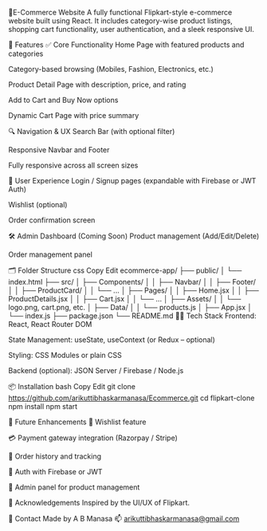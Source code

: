 🛒E-Commerce Website
A fully functional Flipkart-style e-commerce website built using React. It includes category-wise product listings, shopping cart functionality, user authentication, and a sleek responsive UI.

🚀 Features
✅ Core Functionality
Home Page with featured products and categories

Category-based browsing (Mobiles, Fashion, Electronics, etc.)

Product Detail Page with description, price, and rating

Add to Cart and Buy Now options

Dynamic Cart Page with price summary

🔍 Navigation & UX
Search Bar (with optional filter)

Responsive Navbar and Footer

Fully responsive across all screen sizes

👤 User Experience
Login / Signup pages (expandable with Firebase or JWT Auth)

Wishlist (optional)

Order confirmation screen

🛠 Admin Dashboard (Coming Soon)
Product management (Add/Edit/Delete)

Order management panel

🗂 Folder Structure
css
Copy
Edit
ecommerce-app/
├── public/
│   └── index.html
├── src/
│   ├── Components/
│   │   ├── Navbar/
│   │   ├── Footer/
│   │   ├── ProductCard/
│   │   └── ...
│   ├── Pages/
│   │   ├── Home.jsx
│   │   ├── ProductDetails.jsx
│   │   ├── Cart.jsx
│   │   └── ...
│   ├── Assets/
│   │   └── logo.png, cart.png, etc.
│   ├── Data/
│   │   └── products.js
│   ├── App.jsx
│   └── index.js
├── package.json
└── README.md
🧑‍💻 Tech Stack
Frontend: React, React Router DOM

State Management: useState, useContext (or Redux – optional)

Styling: CSS Modules or plain CSS

Backend (optional): JSON Server / Firebase / Node.js

📦 Installation
bash
Copy
Edit
git clone https://github.com/arikuttibhaskarmanasa/Ecommerce.git
cd flipkart-clone
npm install
npm start

📝 Future Enhancements
🛒 Wishlist feature

💳 Payment gateway integration (Razorpay / Stripe)

🧾 Order history and tracking

🔐 Auth with Firebase or JWT

👑 Admin panel for product management

🙌 Acknowledgements
Inspired by the UI/UX of Flipkart.

📧 Contact
Made by A B Manasa
📫 arikuttibhaskarmanasa@gmail.com
